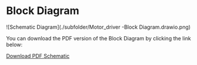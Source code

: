 # Block Diagram


![Schematic Diagram](./subfolder/Motor_driver -Block Diagram.drawio.png)

You can download the PDF version of the Block Diagram by clicking the link below:

[Download PDF Schematic](./path/to/your-schematic.pdf)

